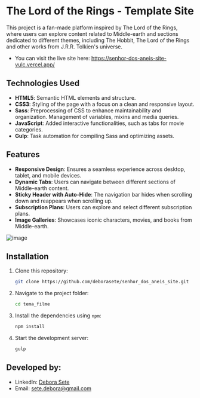 # The Lord of the Rings - Template Site

This project is a fan-made platform inspired by The Lord of the Rings, where users can explore content related to Middle-earth and sections dedicated to different themes, including The Hobbit, The Lord of the Rings and other works from J.R.R. Tolkien's universe.
- You can visit the live site here: https://senhor-dos-aneis-site-vulc.vercel.app/


## Technologies Used
- **HTML5**: Semantic HTML elements and structure.
- **CSS3**: Styling of the page with a focus on a clean and responsive layout.
- **Sass**: Preprocessing of CSS to enhance maintainability and organization. Management of variables, mixins and media queries.
- **JavaScript**: Added interactive functionalities, such as tabs for movie categories.
- **Gulp**: Task automation for compiling Sass and optimizing assets.

## Features
- **Responsive Design**: Ensures a seamless experience across desktop, tablet, and mobile devices.
- **Dynamic Tabs**: Users can navigate between different sections of Middle-earth content.
- **Sticky Header with Auto-Hide**: The navigation bar hides when scrolling down and reappears when scrolling up.
- **Subscription Plans**: Users can explore and select different subscription plans.
- **Image Galleries**: Showcases iconic characters, movies, and books from Middle-earth.

![image](https://github.com/user-attachments/assets/bc03c326-51fa-404b-9e45-974c52e8a5bf)




## Installation

1. Clone this repository:
    ```bash
    git clone https://github.com/deborasete/senhor_dos_aneis_site.git
    ```

2. Navigate to the project folder:
    ```bash
    cd tema_filme
    ```

3. Install the dependencies using `npm`:
    ```bash
    npm install
    ```

4. Start the development server:
    ```bash
    gulp
    ```

    
## Developed by:  


- LinkedIn: [Debora Sete](https://www.linkedin.com/in/debora-sete/)
- Email: [sete.debora@gmail.com](mailto:sete.debora@gmail.com)
